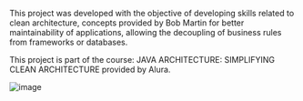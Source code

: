 This project was developed with the objective of developing skills related to clean architecture, concepts provided by Bob Martin for better maintainability of applications, allowing the decoupling of business rules from frameworks or databases.

This project is part of the course: JAVA ARCHITECTURE: SIMPLIFYING CLEAN ARCHITECTURE provided by Alura.

![image](https://github.com/fabiovsz/clean-arch-java/assets/83014027/6eba5a11-2325-4a4b-a8dd-4dcd0473cc4a)
